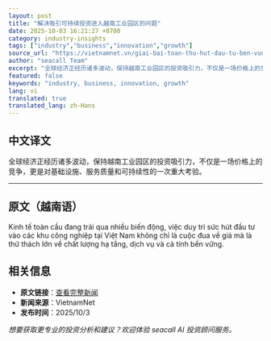 ```yaml
---
layout: post
title: "解决吸引可持续投资进入越南工业园区的问题"
date: 2025-10-03 16:21:27 +0700
category: industry-insights
tags: ["industry","business","innovation","growth"]
source_url: "https://vietnamnet.vn/giai-bai-toan-thu-hut-dau-tu-ben-vung-vao-cac-khu-cong-nghiep-viet-nam-2448862.html"
author: "seacall Team"
excerpt: "全球经济正经历诸多波动，保持越南工业园区的投资吸引力，不仅是一场价格上的竞争，更是对基础设施、服务质量和可持续性的一次重大考验。..."
featured: false
keywords: "industry, business, innovation, growth"
lang: vi
translated: true
translated_lang: zh-Hans
---
```


## 中文译文

全球经济正经历诸多波动，保持越南工业园区的投资吸引力，不仅是一场价格上的竞争，更是对基础设施、服务质量和可持续性的一次重大考验。

---

## 原文（越南语）

Kinh tế toàn cầu đang trải qua nhiều biến động, việc duy trì sức hút đầu tư vào các khu công nghiệp tại Việt Nam không chỉ là cuộc đua về giá mà là thử thách lớn về chất lượng hạ tầng, dịch vụ và cả tính bền vững.

## 相关信息

- **原文链接**：[查看完整新闻](https://vietnamnet.vn/giai-bai-toan-thu-hut-dau-tu-ben-vung-vao-cac-khu-cong-nghiep-viet-nam-2448862.html)
- **新闻来源**：VietnamNet
- **发布时间**：2025/10/3

*想要获取更专业的投资分析和建议？欢迎体验 seacall AI 投资顾问服务。*